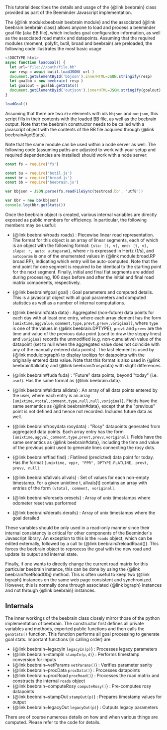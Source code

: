 This tutorial describes the details and usage of the {@link beebrain}
class provided as part of the Beeminder Javascript implementation. 

The {@link module:beebrain beebrain module} and the associated {@link
beebrain beebrain class} allows anyone to load and process a beeminder
goal file (aka BB file), which includes goal configuration
information, as well as the associated road matrix and
datapoints. Assuming that the required modules (moment, polyfit,
butil, broad and beebrain) are preloaded, the following code
illustrates the most basic usage

```javascript
<!DOCTYPE html>
async function loadGoal() {
  let url="file:///path/file.bb"
  var resp = await butil.loadJSON( url )
  document.getElementById('bbjson').innerHTML=JSON.stringify(resp)
  let goalbb = new beebrain( resp )
  let goalout = goalbb.getStats()
  document.getElementById('outjson').innerHTML=JSON.stringify(goalout)
}

loadGoal()
```

Assuming that there are two `div` elements with ids `bbjson` and
`outjson`, this script fills in their contents with the loaded BB
file, as well as the beebrain output. Note that the beebrain
constructor needs to be called with a javascript object with the
contents of the BB file acquired through {@link beebrain#getStats}.

Note that the same module can be used within a node server as
well. The following code (assuming paths are adjusted to work with
your setup and required dependencies are installed) should work with a
node server:

```javascript
const fs = require('fs')

const bu = require('butil.js')
const br = require('broad.js')
const bb = require('beebrain.js')

var bbjson = JSON.parse(fs.readFileSync(testroad.bb', 'utf8'))

var bbr = new bb(bbjson)
console.log(bbr.getStats())
```

Once the beebrain object is created, various internal variables are
directly exposed as public members for efficiency. In particular, the
following members may be useful:

  * {@link beebrain#roads roads} : Piecewise linear road representation. The
    format for this object is an array of linear segments, each of
    which is an object with the following format: `{sta: [t, v], end:
    [t, v], slope: r, auto: autoparam}`, where `r` is expressed in
    Hertz (1/s), and `autoparam` is one of the enumerated values in
    {@link module:broad.RP broad.RP}, indicating which entry will be
    auto-computed. Note that the end point for one segment is required
    to be identical to the starting point for the next
    segment. Finally, initial and final flat segments are added during
    processing, 100 days before and after the initial and final road
    matrix components, respectively.

  * {@link beebrain#goal goal} : Goal parameters and computed details. This
    is a javascript object with all goal parameters and computed
    statistics as well as a number of internal computations.

  * {@link beebrain#data data} : Aggregated (non-future) data points
    for each day with at least one entry, where each array element has
    the form `[unixtime,aggvalue,comment,type,prevt,prevv,voriginal]`,
    where `type` is one of the values in {@link beebrain.DPTYPE},
    `prevt` and `prevv` are the time and value of the previous data
    point (used to draw the steppy lines) and `voriginal` records the
    unmodified (e.g. non-cumulative) value of the datapoint (set to
    null when the aggregated value does not coincide with any of the
    manually entered data points). The last element is used by {@link
    module:bgraph} to display tooltips for datapoints with the
    originally entered data value. Note that this format is also used
    in {@link beebrain#alldata} and {@link beebrain#rosydata} with
    slight differences.

  * {@link beebrain#fuda fuda} : "Future" data points, beyond "today"
    (i.e. `asof`). Has the same format as {@link beebrain.data}.

  * {@link beebrain#alldata alldata} : An array of all data points entered by
    the user, where each entry is an array
    `[unixtime,vtotal,comment,type,null,null,voriginal]`. Fields have
    the same semantics as {@link beebrain#data}, except that the
    "previous" point is not defined and hence not recorded. Includes
    future data as well.

  * {@link beebrain#rosydata rosydata} : "Rosy" datapoints generated from
    aggregated data points. Each array entry has the form
    `[unixtime,aggval_comment,type,prevt,prevv,voriginal]`. Fields
    have the same semantics as {@link beebrain#data}, including the
    time and value of the previous point used to generate lines
    connecting the rosy dots.
  
  * {@link beebrain#flad flad} : Flatlined (predicted) data point for
    today. Has the format `[unixtime, vppr, "PPR", DPTYPE.FLATLINE,
    prevt, prevv, null]`.
  
  * {@link beebrain#allvals allvals} : Set of values for each
    non-empty timestamp.  For a given unixtime t, allvals[t] contains
    an array with entries of the form `[vtotal, comment, voriginal]`.
  
  * {@link beebrain#oresets oresets} : Array of unix timestamps where
    odometer reset was performed
  
  * {@link beebrain#derails derails} : Array of unix timestamps where
    the goal derailed

These variables should be only used in a read-only manner since their
internal consistency is critical for other components of the
Beeminder's Javascript library. An exception to this is the `roads`
object, which can be edited externally, followed by a call to {@link
beebrain#reloadRoad()}. This forces the beebrain object to reprocess
the goal with the new road and update its output and internal state.

Finally, if one wants to directly change the current road matrix for
this particular beebrain instance, this can be done by using the
{@link beebrain#setRoadObj} method. This is often useful to keep two
{@link bgraph} instances on the same web page consistent and
synchronized. However, this is normally done through associated {@link
bgraph} instances and not through {@link beebrain} instances.

## Internals

The inner workings of the beebrain class closely mirror those of the
python implementation of beebrain. The constructor first defines all
private variables and methods, exported public functions and then
calls the `genStats()` function. This function performs all goal
processing to generate goal stats. Important functions (in calling
order) are

  * {@link beebrain~legacyIn `legacyIn(p)`}  : Processes legacy parameters
  * {@link beebrain~stampIn `stampIn(p,d)`} : Performs timestamp conversion for inputs
  * {@link beebrain~vetParams `vetParams()`} : Verifies parameter sanity
  * {@link beebrain~procData `procData()`} : Processes datapoints
  * {@link beebrain~procRoad `procRoad()`} : Processes the road matrix and constructs the internal `roads` object
  * {@link beebrain~computeRosy `computeRosy()`} : Pre-computes rosy datapoints
  * {@link beebrain~stampOut `stampOut(p)`} : Prepares timestamp values for output
  * {@link beebrain~legacyOut `legacyOut(p)`} : Outputs legacy parameters

There are of course numerous details on how and when various things
are computed. Please refer to the code for details.


